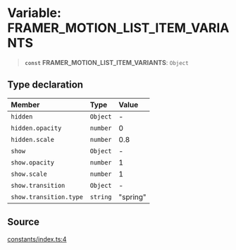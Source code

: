 # Variable: FRAMER\_MOTION\_LIST\_ITEM\_VARIANTS

> **`const`** **FRAMER\_MOTION\_LIST\_ITEM\_VARIANTS**: `Object`

## Type declaration

| Member | Type | Value |
| :------ | :------ | :------ |
| `hidden` | `Object` | - |
| `hidden.opacity` | `number` | 0 |
| `hidden.scale` | `number` | 0.8 |
| `show` | `Object` | - |
| `show.opacity` | `number` | 1 |
| `show.scale` | `number` | 1 |
| `show.transition` | `Object` | - |
| `show.transition.type` | `string` | "spring" |

## Source

[constants/index.ts:4](https://github.com/bucharitesh/octopop/blob/79bf9c3/packages/utils/src/constants/index.ts#L4)
